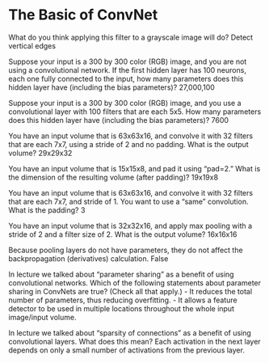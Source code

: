 # The Basic of ConvNet

What do you think applying this filter to a grayscale image will do? Detect vertical edges

Suppose your input is a 300 by 300 color \(RGB\) image, and you are not using a convolutional network. If the first hidden layer has 100 neurons, each one fully connected to the input, how many parameters does this hidden layer have \(including the bias parameters\)? 27,000,100

Suppose your input is a 300 by 300 color \(RGB\) image, and you use a convolutional layer with 100 filters that are each 5x5. How many parameters does this hidden layer have \(including the bias parameters\)? 7600

You have an input volume that is 63x63x16, and convolve it with 32 filters that are each 7x7, using a stride of 2 and no padding. What is the output volume? 29x29x32

You have an input volume that is 15x15x8, and pad it using “pad=2.” What is the dimension of the resulting volume \(after padding\)? 19x19x8

You have an input volume that is 63x63x16, and convolve it with 32 filters that are each 7x7, and stride of 1. You want to use a “same” convolution. What is the padding? 3

You have an input volume that is 32x32x16, and apply max pooling with a stride of 2 and a filter size of 2. What is the output volume? 16x16x16

Because pooling layers do not have parameters, they do not affect the backpropagation \(derivatives\) calculation. False

In lecture we talked about “parameter sharing” as a benefit of using convolutional networks. Which of the following statements about parameter sharing in ConvNets are true? \(Check all that apply.\) - It reduces the total number of parameters, thus reducing overfitting. - It allows a feature detector to be used in multiple locations throughout the whole input image/input volume.

In lecture we talked about “sparsity of connections” as a benefit of using convolutional layers. What does this mean? Each activation in the next layer depends on only a small number of activations from the previous layer.

